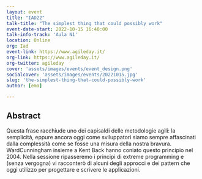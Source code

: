 ```yaml
---
layout: event
title: "IAD22"
talk-title: "The simplest thing that could possibly work"
event-date-start: 2022-10-15 16:40:00
talk-info-track: 'Aula N1'
location: Online
org: Iad
event-link: https://www.agileday.it/
org-link: https://www.agileday.it/
org-twitter: agileday
cover: 'assets/images/events/event_design.png'
socialcover: 'assets/images/events/20221015.jpg'
slug: 'the-simplest-thing-that-could-possibly-work'
author: [ema]

---
```

## Abstract
Questa frase racchiude uno dei capisaldi delle metodologie agili: la semplicità, eppure ancora oggi come sviluppatori siamo sempre affascinati dalla complessità come se fosse una misura della nostra bravura. WardCunningham insieme a Kent Back hanno coniato questo principio nel 2004. Nella sessione ripasseremo i principi di extreme programming e (senza vergogna) vi racconterò di alcuni degli approcci e dei pattern che oggi utilizzo per progettare e scrivere le applicazioni.


